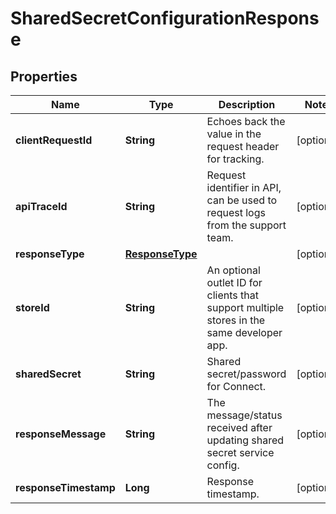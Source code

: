 

# SharedSecretConfigurationResponse

## Properties

Name | Type | Description | Notes
------------ | ------------- | ------------- | -------------
**clientRequestId** | **String** | Echoes back the value in the request header for tracking. |  [optional]
**apiTraceId** | **String** | Request identifier in API, can be used to request logs from the support team. |  [optional]
**responseType** | [**ResponseType**](ResponseType.md) |  |  [optional]
**storeId** | **String** | An optional outlet ID for clients that support multiple stores in the same developer app. |  [optional]
**sharedSecret** | **String** | Shared secret/password for Connect. |  [optional]
**responseMessage** | **String** | The message/status received after updating shared secret service config. |  [optional]
**responseTimestamp** | **Long** | Response timestamp. |  [optional]




